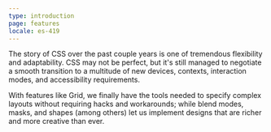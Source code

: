 ```yaml
---
type: introduction
page: features
locale: es-419
---
```


The story of CSS over the past couple years is one of tremendous flexibility and adaptability. CSS may not be perfect, but it's still managed to negotiate a smooth transition to a multitude of new devices, contexts, interaction modes, and accessibility requirements. 

With features like Grid, we finally have the tools needed to specify complex layouts without requiring hacks and workarounds; while blend modes, masks, and shapes (among others) let us implement designs that are richer and more creative than ever.